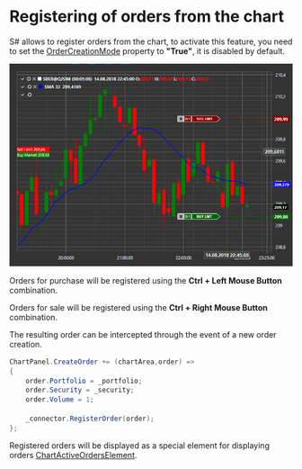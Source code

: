 # Registering of orders from the chart

S\# allows to register orders from the chart, to activate this feature, you need to set the [OrderCreationMode](../api/StockSharp.Xaml.Charting.Chart.OrderCreationMode.html) property to **"True"**, it is disabled by default.

![API GUI Trading from chart](../images/API_GUI_Trading_from_chart.png)

Orders for purchase will be registered using the **Ctrl + Left Mouse Button** combination.

Orders for sale will be registered using the **Ctrl + Right Mouse Button** combination.

The resulting order can be intercepted through the event of a new order creation.

```cs
ChartPanel.CreateOrder += (chartArea,order) =>
{
	order.Portfolio = _portfolio;
	order.Security = _security;
	order.Volume = 1;
	
	_connector.RegisterOrder(order);
};
```

Registered orders will be displayed as a special element for displaying orders [ChartActiveOrdersElement](../api/StockSharp.Xaml.Charting.ChartActiveOrdersElement.html).
